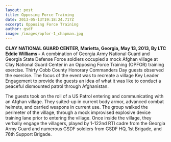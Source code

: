```yaml
---
layout: post
title: Opposing Force Training
date: 2013-05-13T19:18:24.717Z
excerpt: Opposing Force Training
author: gsdf
image: /images/opfor-1_chapman.jpg
---
```

**CLAY NATIONAL GUARD CENTER, Marietta, Georgia, May 13, 2013, By LTC Eddie Williams -** A combination of Georgia Army National Guard and Georgia State Defense Force soldiers occupied a mock Afghan village at Clay National Guard Center in an Opposing Force Training (OPFOR) training exercise. Thirty Cobb County Honorary Commanders Day guests observed the exercise. The focus of the event was to recreate a village Key Leader Engagement to provide the guests an idea of what it was like to conduct a peaceful dismounted patrol through Afghanistan.

The guests took on the roll of a US Patrol entering and communicating with an Afghan village. They suited-up in current body armor, advanced combat helmets, and carried weapons in current use. The group walked the perimeter of the village, through a mock improvised explosive device training lane prior to entering the village. Once inside the village, they verbally engage the villagers, played by 1-122nd RTI cadre from the Georgia Army Guard and numerous GSDF soldiers from GSDF HQ, 1st Brigade, and 76th Support Brigade.